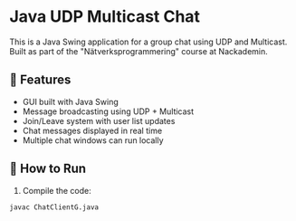 # Java UDP Multicast Chat

This is a Java Swing application for a group chat using UDP and Multicast.  
Built as part of the "Nätverksprogrammering" course at Nackademin.

## 📌 Features

- GUI built with Java Swing
- Message broadcasting using UDP + Multicast
- Join/Leave system with user list updates
- Chat messages displayed in real time
- Multiple chat windows can run locally

## 🧪 How to Run

1. Compile the code:

```bash
javac ChatClientG.java
